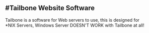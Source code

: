 #Tailbone Website Software
---
Tailbone is a software for Web servers to use, this is designed for  
\*NIX Servers, Windows Server DOESN'T WORK with Tailbone at all!
